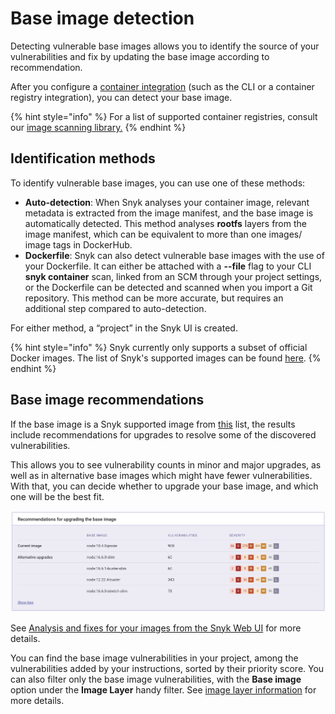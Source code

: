 # Base image detection

Detecting vulnerable base images allows you to identify the source of your vulnerabilities and fix by updating the base image according to recommendation.

After you configure a [container integration](https://docs.snyk.io/snyk-container) (such as the CLI or a container registry integration), you can detect your base image.

{% hint style="info" %}
For a list of supported container registries, consult our [image scanning library.](../image-scanning-library/)
{% endhint %}

## Identification methods

To identify vulnerable base images, you can use one of these methods:

* **Auto-detection**: When Snyk analyses your container image, relevant metadata is extracted from the image manifest, and the base image is automatically detected. This method analyses **rootfs** layers from the image manifest, which can be equivalent to more than one images/ image tags in DockerHub.
* **Dockerfile**: Snyk can also detect vulnerable base images with the use of your Dockerfile. It can either be attached with a **--file** flag to your CLI **snyk container** scan, linked from an SCM through your project settings, or the Dockerfile can be detected and scanned when you import a Git repository. This method can be more accurate, but requires an additional step compared to auto-detection.

For either method, a “project” in the Snyk UI is created.

{% hint style="info" %}
Snyk currently only supports a subset of official Docker images. The list of Snyk's supported images can be found [here](https://snyk.io/docker-images/).
{% endhint %}

## Base image recommendations

If the base image is a Snyk supported image from [this](https://snyk.io/docker-images/) list, the results include recommendations for upgrades to resolve some of the discovered vulnerabilities.

This allows you to see vulnerability counts in minor and major upgrades, as well as in alternative base images which might have fewer vulnerabilities. With that, you can decide whether to upgrade your base image, and which one will be the best fit.

![](../../../.gitbook/assets/base-image2.png)

See [Analysis and fixes for your images from the Snyk Web UI](https://docs.snyk.io/products/snyk-container/getting-around-the-snyk-container-ui/analysis-and-remediation-for-your-images-from-the-snyk-app) for more details.

You can find the base image vulnerabilities in your project, among the vulnerabilities added by your instructions, sorted by their priority score. You can also filter only the base image vulnerabilities, with the **Base image** option under the **Image Layer** handy filter. See [image layer information](image-layer-information.md) for more details.
